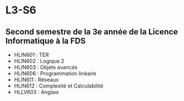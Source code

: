 # L3-S6
## Second semestre de la 3e année de la Licence Informatique à la FDS

- HLIN601 : TER
- HLIN602 : Logique 2
- HLIN603 : Objets avancés
- HLIN606 : Programmation linéaire
- HLIN611 : Réseaux
- HLIN612 : Complexité et Calculabilité
- HLLV603 : Anglais
